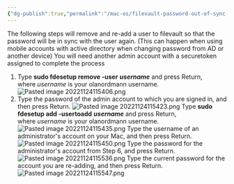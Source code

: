 ```yaml
---
{"dg-publish":true,"permalink":"/mac-os/filevault-password-out-of-sync-issues/","tags":["public","macos","domain","activedirectory"],"noteIcon":"1","created":"2023-08-15T14:20:14.000+02:00","updated":"2022-12-23T10:51:18.000+01:00"}
---
```



The following steps will remove and re-add a user to filevault so that the password will be in sync with the user again.  (This can happen when using mobile accounts with active directory when changing password from AD or another device)
You will need another admin account with a securetoken assigned to complete the process

1.  Type **sudo fdesetup remove -user** _**username**_ and press Return, where _username_ is your olanordmann username.
![Pasted image 20221124115406.png](/img/user/MacOS/attachments/Pasted%20image%2020221124115406.png)
3. Type the password of the admin account to which you are signed in, and then press Return.
![Pasted image 20221124115423.png](/img/user/MacOS/attachments/Pasted%20image%2020221124115423.png)
Type **sudo fdesetup add -usertoadd** _**username**_ and press Return, where _username_ is your olanordmann username.
![Pasted image 20221124115435.png](/img/user/MacOS/attachments/Pasted%20image%2020221124115435.png)
Type the username of an administrator's account on your Mac, and then press Return.
![Pasted image 20221124115450.png](/img/user/MacOS/attachments/Pasted%20image%2020221124115450.png)
Type the password for the administrator's account from Step 6, and press Return.
![Pasted image 20221124115536.png](/img/user/MacOS/attachments/Pasted%20image%2020221124115536.png)
Type the current  password for the account you are re-adding, and then press Return.
![Pasted image 20221124115547.png](/img/user/MacOS/attachments/Pasted%20image%2020221124115547.png)